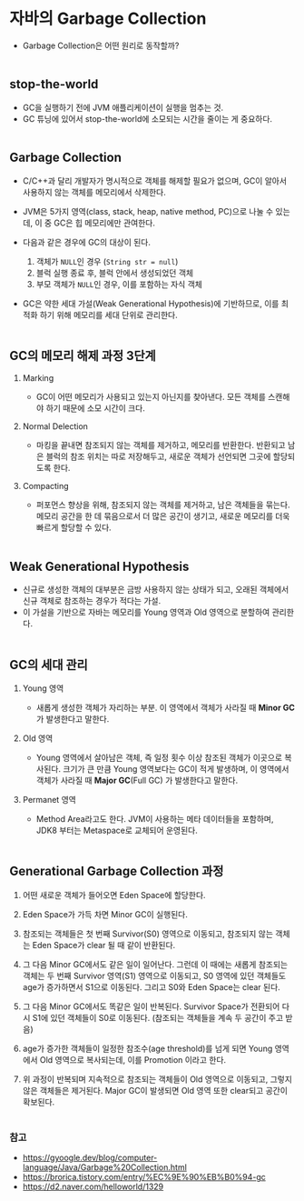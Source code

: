 # 자바의 Garbage Collection
- Garbage Collection은 어떤 원리로 동작할까? 
<br></br>

## stop-the-world
- GC을 실행하기 전에 JVM 애플리케이션이 실행을 멈추는 것.
- GC 튜닝에 있어서 stop-the-world에 소모되는 시간을 줄이는 게 중요하다.
<br></br>

## Garbage Collection
- C/C++과 달리 개발자가 명시적으로 객체를 해제할 필요가 없으며, GC이 알아서 사용하지 않는 객체를 메모리에서 삭제한다.

- JVM은 5가지 영역(class, stack, heap, native method, PC)으로 나눌 수 있는데, 이 중 GC은 힙 메모리에만 관여한다.

- 다음과 같은 경우에 GC의 대상이 된다.
    1. 객체가 `NULL`인 경우 (`String str = null`)
    2. 블럭 실행 종료 후, 블럭 안에서 생성되었던 객체
    3. 부모 객체가 `NULL`인 경우, 이를 포함하는 자식 객체 

- GC은 약한 세대 가설(Weak Generational Hypothesis)에 기반하므로, 이를 최적화 하기 위해 메모리를 세대 단위로 관리한다.
<br></br>

## GC의 메모리 해제 과정 3단계
1. Marking
    - GC이 어떤 메모리가 사용되고 있는지 아닌지를 찾아낸다. 모든 객체를 스캔해야 하기 때문에 소모 시간이 크다.

2. Normal Delection 
    - 마킹을 끝내면 참조되지 않는 객체를 제거하고, 메모리를 반환한다. 반환되고 남은 블럭의 참조 위치는 따로 저장해두고, 새로운 객체가 선언되면 그곳에 할당되도록 한다. 

3. Compacting
    - 퍼포먼스 향상을 위해, 참조되지 않는 객체를 제거하고, 남은 객체들을 묶는다. 메모리 공간을 한 데 묶음으로서 더 많은 공간이 생기고, 새로운 메모리를 더욱 빠르게 할당할 수 있다.
<br></br>

## Weak Generational Hypothesis 
- 신규로 생성한 객체의 대부분은 금방 사용하지 않는 상태가 되고, 오래된 객체에서 신규 객체로 참조하는 경우가 적다는 가설.
- 이 가설을 기반으로 자바는 메모리를 Young 영역과 Old 영역으로 분할하여 관리한다.
<br></br>

## GC의 세대 관리
1. Young 영역
    - 새롭게 생성한 객체가 자리하는 부분. 이 영역에서 객체가 사라질 때 **Minor GC**가 발생한다고 말한다.

2. Old 영역
    - Young 영역에서 살아남은 객체, 즉 일정 횟수 이상 참조된 객체가 이곳으로 복사된다. 크기가 큰 만큼 Young 영역보다는 GC이 적게 발생하며, 이 영역에서 객체가 사라질 때 **Major GC**(Full GC) 가 발생한다고 말한다.

3. Permanet 영역
    - Method Area라고도 한다. JVM이 사용하는 메타 데이터들을 포함하며, JDK8 부터는 Metaspace로 교체되어 운영된다.
<br></br>

## Generational Garbage Collection 과정
1. 어떤 새로운 객체가 들어오면 Eden Space에 할당한다.

2. Eden Space가 가득 차면 Minor GC이 실행된다.

3. 참조되는 객체들은 첫 번째 Survivor(S0) 영역으로 이동되고, 참조되지 않는 객체는 Eden Space가 clear 될 때 같이 반환된다.

4. 그 다음 Minor GC에서도 같은 일이 일어난다. 그런데 이 때에는 새롭게 참조되는 객체는 두 번째 Survivor 영역(S1) 영역으로 이동되고, S0 영역에 있던 객체들도 age가 증가하면서 S1으로 이동된다. 그리고 S0와 Eden Space는 clear 된다.

5. 그 다음 Minor GC에서도 똑같은 일이 반복된다. Survivor Space가 전환되어 다시 S1에 있던 객체들이 S0로 이동된다. (참조되는 객체들을 계속 두 공간이 주고 받음)

6. age가 증가한 객체들이 일정한 참조수(age threshold)를 넘게 되면 Young 영역에서 Old 영역으로 복사되는데, 이를 Promotion 이라고 한다.

7. 위 과정이 반복되며 지속적으로 참조되는 객체들이 Old 영역으로 이동되고, 그렇지 않은 객체들은 제거된다. Major GC이 발생되면 Old 영역 또한 clear되고 공간이 확보된다.
<br></br>

### 참고
- https://gyoogle.dev/blog/computer-language/Java/Garbage%20Collection.html
- https://brorica.tistory.com/entry/%EC%9E%90%EB%B0%94-gc
- https://d2.naver.com/helloworld/1329
